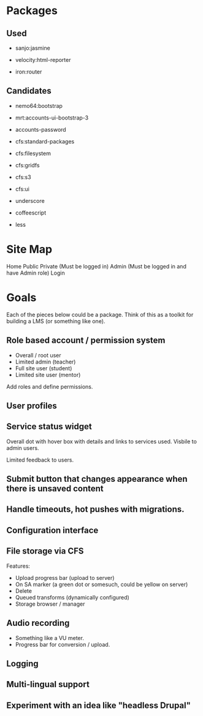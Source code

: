 # Packages

## Used

* sanjo:jasmine
* velocity:html-reporter

* iron:router

## Candidates

* nemo64:bootstrap
* mrt:accounts-ui-bootstrap-3

* accounts-password

* cfs:standard-packages
* cfs:filesystem
* cfs:gridfs
* cfs:s3
* cfs:ui

* underscore
* coffeescript
* less


# Site Map

Home
Public
Private (Must be logged in)
Admin (Must be logged in and have Admin role)
Login

# Goals

Each of the pieces below could be a package. Think of this as a toolkit for building a LMS (or something like one).

## Role based account / permission system

* Overall / root user
* Limited admin (teacher)
* Full site user (student)
* Limited site user (mentor)

Add roles and define permissions.

## User profiles

## Service status widget

Overall dot with hover box with details and links to services used. Visbile to admin users.

Limited feedback to users.

## Submit button that changes appearance when there is unsaved content

## Handle timeouts, hot pushes with migrations.

## Configuration interface

## File storage via CFS

Features:

* Upload progress bar (upload to server)
* On SA marker (a green dot or somesuch, could be yellow on server)
* Delete
* Queued transforms (dynamically configured)
* Storage browser / manager

## Audio recording

* Something like a VU meter.
* Progress bar for conversion / upload.

## Logging

## Multi-lingual support

## Experiment with an idea like "headless Drupal"
